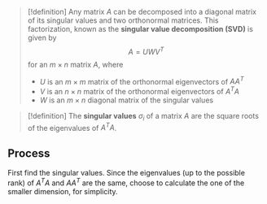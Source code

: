 
>[!definition]
>Any matrix $A$ can be decomposed into a diagonal matrix of its singular values and two orthonormal matrices. This factorization, known as the **singular value decomposition (SVD)** is given by
>$$A=UWV^T$$
>for an $m\times n$ matrix $A$, where
>- $U$ is an $m\times m$ matrix of the orthonormal eigenvectors of $AA^T$
>- $V$ is an $n\times n$ matrix of the orthonormal eigenvectors of $A^TA$
>- $W$ is an $m\times n$ diagonal matrix of the singular values

>[!definition]
>The **singular values** $\sigma_i$ of a matrix $A$ are the square roots of the eigenvalues of $A^TA$. 

## Process

First find the singular values. Since the eigenvalues (up to the possible rank) of $A^TA$ and $AA^T$  are the same, choose to calculate the one of the smaller dimension, for simplicity.

